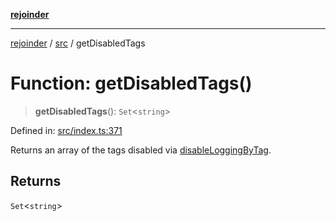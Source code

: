 [**rejoinder**](../../README.md)

***

[rejoinder](../../README.md) / [src](../README.md) / getDisabledTags

# Function: getDisabledTags()

> **getDisabledTags**(): `Set`\<`string`\>

Defined in: [src/index.ts:371](https://github.com/Xunnamius/rejoinder/blob/f565868f81df25d1011782666f1a2b9fb2361f02/src/index.ts#L371)

Returns an array of the tags disabled via [disableLoggingByTag](disableLoggingByTag.md).

## Returns

`Set`\<`string`\>
